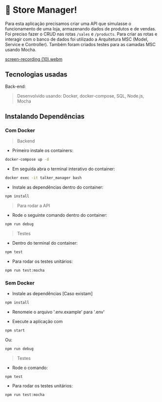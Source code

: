 # :department_store: Store Manager!

Para esta aplicação precisamos criar uma API que simulasse o funcionamento de uma loja, armazenando dados de produtos e de vendas. Foi preciso fazer o CRUD nas rotas ```/sales``` e ```/products```. Para criar as rotas e interagir com o banco de dados foi utilizado a Arquitetura MSC (Model, Service e Controller). Também foram criados testes para as camadas MSC usando Mocha. 

[screen-recording (10).webm](https://user-images.githubusercontent.com/106452876/220152697-10136d88-dbb4-4cf7-9635-732a030ffd1c.webm)

## Tecnologias usadas
Back-end:
> Desenvolvido usando: Docker, docker-compose, SQL, Node.js, Mocha

## Instalando Dependências
### Com Docker
> Backend

* Primeiro instale os containers: 
```bash
docker-compose up -d
``` 

* Em seguida abra o terminal interativo do container: 
```bash
docker exec -it talker_manager bash
``` 

* Instale as dependências dentro do container: 
```bash
npm install
``` 

> Para rodar a API 

* Rode o seguinte comando dentro do container: 
```bash
npm run debug
```

> Testes

* Dentro do terminal do container:
```bash
npm test
``` 
* Para rodar os testes unitários: 
```bash
npm run test:mocha
```

### Sem Docker

* Instale as dependências [Caso existam]
```bash
npm install
``` 

* Renomeie o arquivo '.env.example' para '.env'

* Execute a aplicação com 
```bash
npm start
```

Ou: 

```bash
npm run debug
```

> Testes

* Rode o comando:
```bash
npm test
``` 

* Para rodar os testes unitários:
```bash
npm run test:mocha
```
